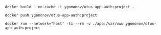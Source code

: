 ```shell
docker build --no-cache -t ygomonov/otus-app-auth:project .
```

```shell
docker push ygomonov/otus-app-auth:project
```

```shell
docker run --network="host" -ti --rm -v ./app:/var/www ygomonov/otus-app-auth:project
```